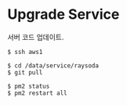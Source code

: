 # Upgrade Service

서버 코드 업데이트.

    $ ssh aws1
    
    $ cd /data/service/raysoda
    $ git pull
    
    $ pm2 status
    $ pm2 restart all
